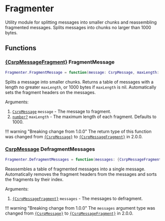 # Fragmenter

Utility module for splitting messages into smaller chunks and reassembling fragmented messages. Splits messages into chunks no larger than 1000 bytes.

## Functions

### [{CsrpMessageFragment}](csrpmessagefragment.md) FragmentMessage

```lua
Fragmenter.FragmentMessage = function(message: CsrpMessage, maxLength: number?): {CsrpMessageFragment}
```

Splits a message into smaller chunks. Returns a table of messages with a length no greater `maxLength`, or 1000 bytes if `maxLength` is nil. Automatically sets the fragment headers on the messages.

Arguments:

1. [`CsrpMessage`](csrpmessage.md) `message` - The message to fragment.
2. [`number?`](https://create.roblox.com/docs/scripting/luau/numbers) `maxLength` - The maximum length of each fragment. Defaults to 1000.

!!! warning "Breaking change from 1.0.0"
    The return type of this function was changed from [`{CsrpMessage}`](csrpmessage.md) to [`{CsrpMessageFragment}`](csrpmessagefragment.md) in 2.0.0.

### [CsrpMessage](csrpmessage.md) DefragmentMessages

```lua
Fragmenter.DefragmentMessages = function(messages: {CsrpMessageFragment}): CsrpMessage
```

Reassembles a table of fragmented messages into a single message. Automatically removes the fragment headers from the messages and sorts the fragments by their index.

Arguments:

1. [`{CsrpMessageFragment}`](csrpmessagefragment.md) `messages` - The messages to defragment.

!!! warning "Breaking change from 1.0.0"
    The `messages` argument type was changed from [`{CsrpMessage}`](csrpmessage.md) to [`{CsrpMessageFragment}`](csrpmessagefragment.md) in 2.0.0.
